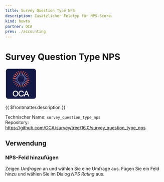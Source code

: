 ```yaml
---
title: Survey Question Type NPS
description: Zusätzlicher Feldtyp für NPS-Score.
kind: howto
partner: OCA
prev: ./accounting
---
```

# Survey Question Type NPS
![icon_oca_app](attachments/icon_oca_app.png)

{{ $frontmatter.description }}

Technischer Name: `survey_question_type_nps`\
Repository: <https://github.com/OCA/survey/tree/16.0/survey_question_type_nps>

## Verwendung

### NPS-Feld hinzufügen

Zeigen *Umfragen* an und wählen Sie eine Umfrage aus. Fügen Sie ein Feld hinzu und wählen Sie im Dialog *NPS Rating* aus.
